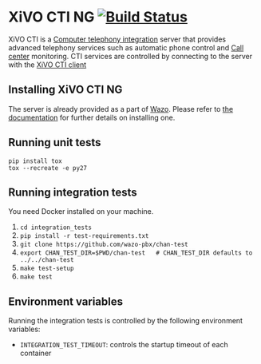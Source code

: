 XiVO CTI NG [![Build Status](https://travis-ci.org/wazo-pbx/xivo-ctid-ng.png?branch=master)](https://travis-ci.org/wazo-pbx/xivo-ctid-ng)
===========

XiVO CTI is a [Computer telephony integration](http://en.wikipedia.org/Computer_telephony_integration) server 
that provides advanced telephony services such as automatic phone control and 
[Call center](http://en.wikipedia.org/wiki/Call_center) monitoring. CTI services are controlled by connecting to 
the server with the [XiVO CTI client](https://github.com/wazo-pbx/xivo-client-qt)

Installing XiVO CTI NG
----------------------

The server is already provided as a part of [Wazo](http://documentation.wazo.community).
Please refer to [the documentation](http://documentation.wazo.community/en/stable/installation/installsystem.html) for
further details on installing one.

Running unit tests
------------------

```
pip install tox
tox --recreate -e py27
```

Running integration tests
-------------------------

You need Docker installed on your machine.

1. ```cd integration_tests```
2. ```pip install -r test-requirements.txt```
3. ```git clone https://github.com/wazo-pbx/chan-test```
4. ```export CHAN_TEST_DIR=$PWD/chan-test   # CHAN_TEST_DIR defaults to ../../chan-test```
4. ```make test-setup```
5. ```make test```

Environment variables
---------------------

Running the integration tests is controlled by the following environment variables:

* `INTEGRATION_TEST_TIMEOUT`: controls the startup timeout of each container
